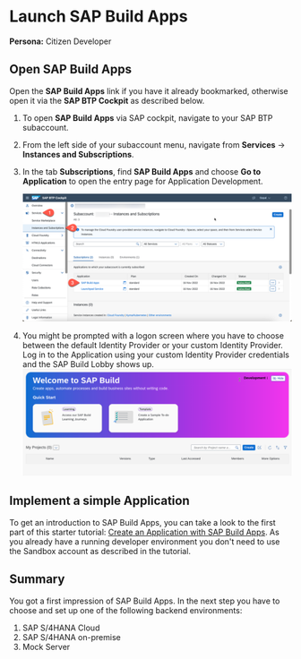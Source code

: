 # Launch SAP Build Apps

**Persona:** Citizen Developer

## Open SAP Build Apps

Open the **SAP Build Apps** link if you have it already bookmarked, otherwise open it via the **SAP BTP Cockpit** as described below.

 1. To open **SAP Build Apps** via SAP cockpit, navigate to your SAP BTP subaccount.
 2. From the left side of your subaccount menu, navigate from **Services** &rarr; **Instances and Subscriptions**.

 3. In the tab **Subscriptions**, find **SAP Build Apps** and choose **Go to Application** to open the entry page for Application Development.

     <img src="../create-application/develop/images/ba_subscription.png">

 4. You might be prompted with a logon screen where you have to choose between the default Identity Provider or your custom Identity Provider. Log in to the Application using your custom Identity Provider credentials and the SAP Build Lobby shows up.
    <img src="../create-application/develop/images/sap-build-lobby.png">

## Implement a simple Application
To get an introduction to SAP Build Apps, you can take a look to the first part of this starter tutorial: [Create an Application with SAP Build Apps](https://developers.sap.com/tutorials/appgyver-create-application.html). As you already have a running developer environment you don't need to use the Sandbox account as described in the tutorial.

## Summary
You got a first impression of SAP Build Apps. In the next step you have to choose and set up one of the following backend environments:
1. SAP S/4HANA Cloud 
2. SAP S/4HANA on-premise
3. Mock Server




